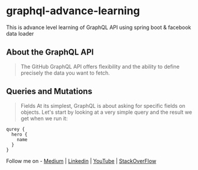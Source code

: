 # graphql-advance-learning
This is advance level learning of GraphQL API using spring boot &amp; facebook data loader

## About the GraphQL API
> The GitHub GraphQL API offers flexibility and the ability to define precisely the data you want to fetch.

## Queries and Mutations
> Fields
At its simplest, GraphQL is about asking for specific fields on objects. Let's start by looking at a very simple query and the result we get when we run it:

```
qurey {
  hero {
    name
  }
}
```




Follow me on - [Medium](https://saurabhshcs.medium.com) | [Linkedin](https://www.linkedin.com/in/saurabhshcs/) | [YouTube](https://www.youtube.com/channel/UCSQqjPw7_tfx1Ie4yYHbcxQ?pbjreload=102) | [StackOverFlow](https://stackoverflow.com/users/10719720/saurabhshcs?tab=profile)


